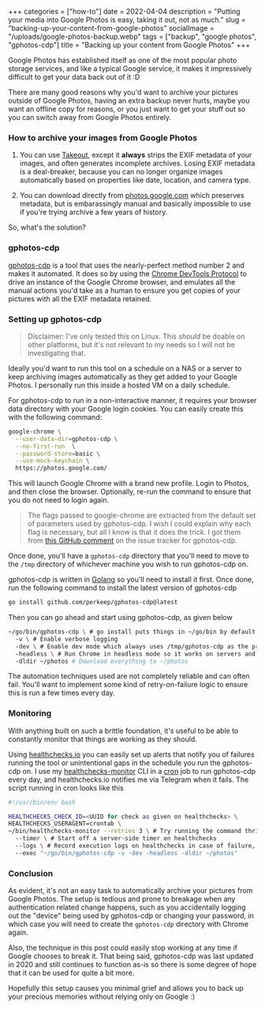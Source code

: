 +++
categories = ["how-to"]
date = 2022-04-04
description = "Putting your media into Google Photos is easy, taking it out, not as much."
slug = "backing-up-your-content-from-google-photos"
socialImage = "/uploads/google-photos-backup.webp"
tags = ["backup", "google photos", "gphotos-cdp"]
title = "Backing up your content from Google Photos"
+++

Google Photos has established itself as one of the most popular photo storage services, and like a typical Google service, it makes it impressively difficult to get your data back out of it :D

There are many good reasons why you'd want to archive your pictures outside of Google Photos, having an extra backup never hurts, maybe you want an offline copy for reasons, or you just want to get your stuff out so you can switch away from Google Photos entirely.

### How to archive your images from Google Photos

1. You can use [Takeout], except it **always** strips the EXIF metadata of your images, and often generates incomplete archives. Losing EXIF metadata is a deal-breaker, because you can no longer organize images automatically based on properties like date, location, and camera type.

2. You can download directly from [photos.google.com] which preserves metadata, but is embarassingly manual and basically impossible to use if you're trying archive a few years of history.

So, what's the solution?

### gphotos-cdp

[gphotos-cdp] is a tool that uses the nearly-perfect method number 2 and makes it automated. It does so by using the [Chrome DevTools Protocol] to drive an instance of the Google Chrome browser, and emulates all the manual actions you'd take as a human to ensure you get copies of your pictures with all the EXIF metadata retained.

### Setting up gphotos-cdp

> Disclaimer: I've only tested this on Linux. This _should_ be doable on other platforms, but it's not relevant to my needs so I will not be investigating that.

Ideally you'd want to run this tool on a schedule on a NAS or a server to keep archiving images automatically as they get added to your Google Photos. I personally run this inside a hosted VM on a daily schedule.

For gphotos-cdp to run in a non-interactive manner, it requires your browser data directory with your Google login cookies. You can easily create this with the following command:

```bash
google-chrome \
  --user-data-dir=gphotos-cdp \
  --no-first-run  \
  --password-store=basic \
  --use-mock-keychain \
  https://photos.google.com/
```

This will launch Google Chrome with a brand new profile. Login to Photos, and then close the browser. Optionally, re-run the command to ensure that you do not need to login again.

> The flags passed to google-chrome are extracted from the default set of parameters used by gphotos-cdp. I wish I could explain why each flag is necessary, but all I know is that it does the trick. I got them from [this GitHub comment] on the issue tracker for gphotos-cdp.

Once done, you'll have a `gphotos-cdp` directory that you'll need to move to the `/tmp` directory of whichever machine you wish to run gphotos-cdp on.

gphotos-cdp is written in [Golang] so you'll need to install it first. Once done, run the following command to install the latest version of gphotos-cdp

```bash
go install github.com/perkeep/gphotos-cdp@latest
```

Then you can go ahead and start using gphotos-cdp, as given below

```bash
~/go/bin/gphotos-cdp \ # go install puts things in ~/go/bin by default
  -v \ # Enable verbose logging
  -dev \ # Enable dev mode which always uses /tmp/gphotos-cdp as the profile directory
  -headless \ # Run Chrome in headless mode so it works on servers and such
  -dldir ~/photos # Download everything to ~/photos
```

The automation techniques used are not completely reliable and can often fail. You'll want to implement some kind of retry-on-failure logic to ensure this is run a few times every day.

### Monitoring

With anything built on such a brittle foundation, it's useful to be able to constantly monitor that things are working as they should.

Using [healthchecks.io] you can easily set up alerts that notify you of failures running the tool or unintentional gaps in the schedule you run the gphotos-cdp on. I use my [healthchecks-monitor] CLI in a [cron] job to run gphotos-cdp every day, and healthchecks.io notifies me via Telegram when it fails. The script running in cron looks like this

```bash
#!/usr/bin/env bash

HEALTHCHECKS_CHECK_ID=<UUID for check as given on healthchecks> \
HEALTHCHECKS_USERAGENT=crontab \
~/bin/healthchecks-monitor --retries 3 \ # Try running the command thrice before giving up
  --timer \ # Start off a server-side timer on healthchecks
  --logs \ # Record execution logs on healthchecks in case of failure, to help with debugging
  --exec "~/go/bin/gphotos-cdp -v -dev -headless -dldir ~/photos"
```

### Conclusion

As evident, it's not an easy task to automatically archive your pictures from Google Photos. The setup is tedious and prone to breakage when any authentication related change happens, such as you accidentally logging out the "device" being used by gphotos-cdp or changing your password, in which case you will need to create the `gphotos-cdp` directory with Chrome again.

Also, the technique in this post could easily stop working at any time if Google chooses to break it. That being said, gphotos-cdp was last updated in 2020 and still continues to function as-is so there is some degree of hope that it can be used for quite a bit more.

Hopefully this setup causes you minimal grief and allows you to back up your precious memories without relying only on Google :)

[takeout]: https://takeout.google.com/
[photos.google.com]: https://photos.google.com/
[gphotos-cdp]: https://github.com/perkeep/gphotos-cdp
[Chrome DevTools Protocol]: https://chromedevtools.github.io/devtools-protocol/
[this GitHub comment]: https://github.com/perkeep/gphotos-cdp/issues/1#issuecomment-567378082
[golang]: https://go.dev
[healthchecks.io]: https://healthchecks.io
[healthchecks-monitor]: https://msfjarvis.dev/g/healthchecks-rs
[cron]: https://man7.org/linux/man-pages/man5/crontab.5.html
